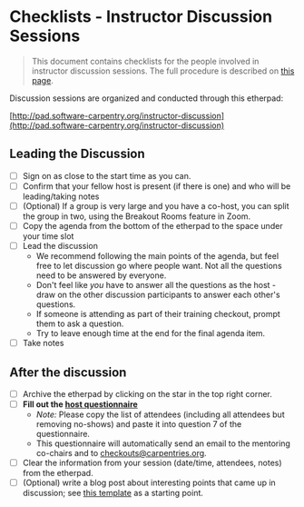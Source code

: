 # Checklists - Instructor Discussion Sessions

> This document contains checklists for the people involved 
> in instructor discussion sessions.  The full procedure is described 
> on [this page](procedure-discussion-session.md).  

Discussion sessions are organized and conducted through this etherpad: 

[http://pad.software-carpentry.org/instructor-discussion](http://pad.software-carpentry.org/instructor-discussion)

## Leading the Discussion
- [ ] Sign on as close to the start time as you can.  
- [ ] Confirm that your fellow host is present (if there is one) and who will be leading/taking notes
- [ ] (Optional) If a group is very large and you have a co-host, you can split the group in two, using the Breakout Rooms feature in Zoom.  
- [ ] Copy the agenda from the bottom of the etherpad to the space under your time slot
- [ ] Lead the discussion
	- We recommend following the main points of the agenda, but feel free to let discussion go where people want.  Not all the questions need to be answered by everyone.  
	- Don't feel like *you* have to answer all the questions as the host - draw on the 
	other discussion participants to answer each other's questions.  
	- If someone is attending as part of their training checkout, prompt them to ask a question. 
	- Try to leave enough time at the end for the final agenda item.  
- [ ] Take notes

## After the discussion
- [ ] Archive the etherpad by clicking on the star in the top right corner.  
- [ ] **Fill out the [host questionnaire](https://goo.gl/forms/iXkMQABmO6HROfCy1)**
	- *Note:* Please copy the list of attendees (including all attendees but removing no-shows) and paste it into question 7 of the questionnaire. 
	- This questionnaire will automatically send an email to the mentoring co-chairs and to checkouts@carpentries.org.
- [ ] Clear the information from your session (date/time, attendees, notes) from the etherpad. 
- [ ] (Optional) write a blog post about interesting points that came up in discussion; see 
[this template](template-blog-about-debriefing-session.md) as a starting point.
